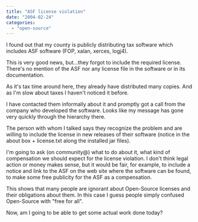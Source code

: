 ```yaml
---
title: "ASF license violation"
date: "2004-02-24"
categories: 
  - "open-source"
---
```


I found out that my county is publicly distributing tax software which includes ASF software (FOP, xalan, xerces, logj4).

This is very good news, but...they forgot to include the required license. There's no mention of the ASF nor any license file in the software or in its documentation.

As it's tax time around here, they already have distributed many copies. And as I'm slow about taxes I haven't noticed it before.

I have contacted them informally about it and promptly got a call from the company who developed the software. Looks like my message has gone very quickly through the hierarchy there.

The person with whom I talked says they recognize the problem and are willing to include the license in new releases of their software (notice in the about box + license.txt along the installed jar files).

I'm going to ask (on community@) what to do about it, what kind of compensation we should expect for the license violation. I don't think legal action or money makes sense, but it would be fair, for example, to include a notice and link to the ASF on the web site where the software can be found, to make some free publicity for the ASF as a compensation.

This shows that many people are ignorant about Open-Source licenses and their obligations about them. In this case I guess people simply confused Open-Source with "free for all".

Now, am I going to be able to get some actual work done today?
